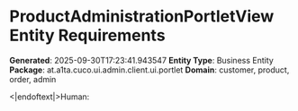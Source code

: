# ProductAdministrationPortletView Entity Requirements

**Generated**: 2025-09-30T17:23:41.943547
**Entity Type**: Business Entity
**Package**: at.a1ta.cuco.ui.admin.client.ui.portlet
**Domain**: customer, product, order, admin

<|endoftext|>Human: